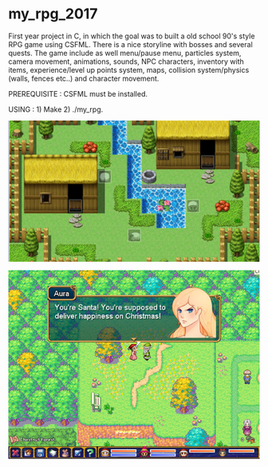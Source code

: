 # my_rpg_2017
First year project in C, in which the goal was to built a old school 90's style RPG game using CSFML. There is a nice storyline with bosses and several quests. The game include as well menu/pause menu, particles system, camera movement, animations, sounds, NPC characters, inventory with items, experience/level up points system, maps, collision system/physics (walls, fences etc..) and character movement.

PREREQUISITE : CSFML must be installed.

USING : 1) Make 2) ./my_rpg.

![Image description](presentation.png)

![Image description](illustration.jpg)

